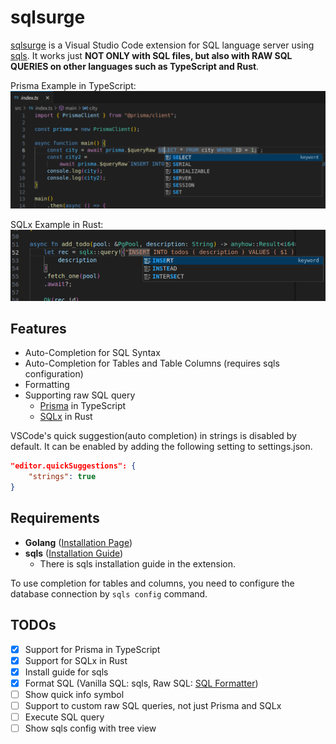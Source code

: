 # sqlsurge

[sqlsurge](https://marketplace.visualstudio.com/items?itemName=senken.sqlsurge) is a Visual Studio Code extension for SQL language server using [sqls](https://github.com/lighttiger2505/sqls). It works just **NOT ONLY with SQL files, but also with RAW SQL QUERIES on other languages such as TypeScript and Rust**.

Prisma Example in TypeScript:
![Alt text](resources/screenshot-ts.png)

SQLx Example in Rust:
![Alt text](resources/screenshot-rs.png)

## Features

- Auto-Completion for SQL Syntax
- Auto-Completion for Tables and Table Columns (requires sqls configuration)
- Formatting
- Supporting raw SQL query
  - [Prisma](https://www.prisma.io/docs/orm/prisma-client/queries/raw-database-access/raw-queries) in TypeScript
  - [SQLx](https://github.com/launchbadge/sqlx) in Rust

VSCode's quick suggestion(auto completion) in strings is disabled by default.
It can be enabled by adding the following setting to settings.json.

```json
"editor.quickSuggestions": {
    "strings": true
}
```

## Requirements

- **Golang** ([Installation Page](https://golang.org/doc/install))
- **sqls** ([Installation Guide](https://github.com/sqls-server/sqls?tab=readme-ov-file#installation))
  - There is sqls installation guide in the extension.

To use completion for tables and columns, you need to configure the database connection by `sqls config` command.

## TODOs

- [x] Support for Prisma in TypeScript
- [x] Support for SQLx in Rust
- [x] Install guide for sqls
- [x] Format SQL (Vanilla SQL: sqls, Raw SQL: [SQL Formatter](https://github.com/sql-formatter-org/sql-formatter))
- [ ] Show quick info symbol
- [ ] Support to custom raw SQL queries, not just Prisma and SQLx
- [ ] Execute SQL query
- [ ] Show sqls config with tree view
